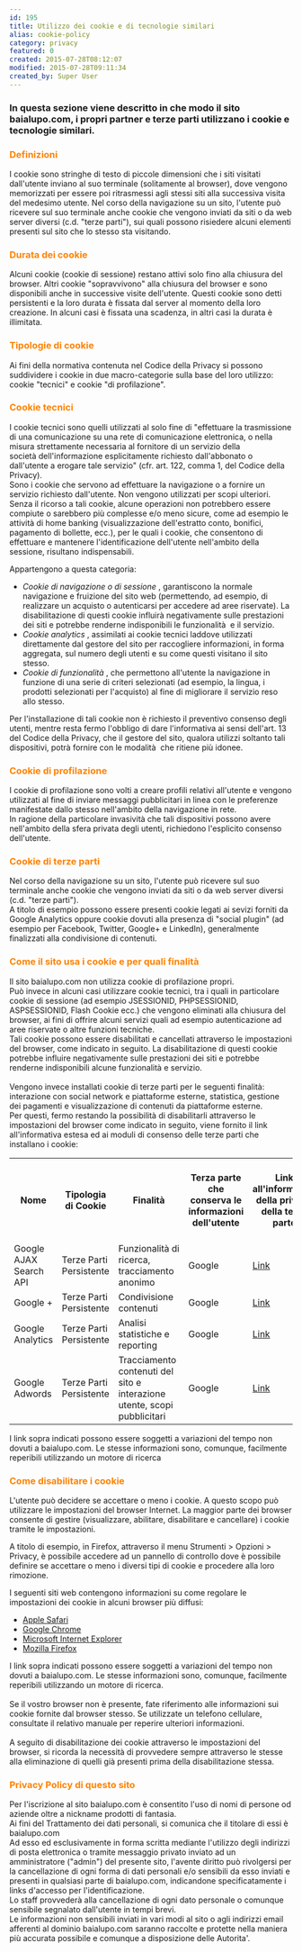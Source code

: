 ```yaml
---
id: 195
title: Utilizzo dei cookie e di tecnologie similari
alias: cookie-policy
category: privacy
featured: 0
created: 2015-07-28T08:12:07
modified: 2015-07-28T09:11:34
created_by: Super User
---
```

<h3>
 In questa sezione viene descritto in che modo il sito baialupo.com, i propri partner e terze parti utilizzano i cookie e tecnologie similari.
</h3>
<h3 style="color: #fe8300;">
 Definizioni
</h3>
<p>
 I cookie sono stringhe di testo di piccole dimensioni che i siti visitati dall'utente inviano al suo terminale (solitamente al browser), dove vengono memorizzati per essere poi ritrasmessi agli stessi siti alla successiva visita del medesimo utente. Nel corso della navigazione su un sito, l'utente può ricevere sul suo terminale anche cookie che vengono inviati da siti o da web server diversi (c.d. "terze parti"), sui quali possono risiedere alcuni elementi presenti sul sito che lo stesso sta visitando.
</p>
<h3 style="color: #fe8300;">
 Durata dei cookie
</h3>
<p>
 Alcuni cookie (cookie di sessione) restano attivi solo fino alla chiusura del browser. Altri cookie "sopravvivono" alla chiusura del browser e sono disponibili anche in successive visite dell'utente. Questi cookie sono detti persistenti e la loro durata è fissata dal server al momento della loro creazione. In alcuni casi è fissata una scadenza, in altri casi la durata è illimitata.
</p>
<h3 style="color: #fe8300;">
 Tipologie di cookie
</h3>
<p>
 Ai fini della normativa contenuta nel Codice della Privacy si possono suddividere i cookie in due macro-categorie sulla base del loro utilizzo: cookie "tecnici" e cookie "di profilazione".
</p>
<h3 style="color: #fe8300;">
 Cookie tecnici
</h3>
<p>
 I cookie tecnici sono quelli utilizzati al solo fine di "effettuare la trasmissione di una comunicazione su una rete di comunicazione elettronica, o nella misura strettamente necessaria al fornitore di un servizio della società dell'informazione esplicitamente richiesto dall'abbonato o dall'utente a erogare tale servizio" (cfr. art. 122, comma 1, del Codice della Privacy).
 <br/>
 Sono i cookie che servono ad effettuare la navigazione o a fornire un servizio richiesto dall'utente. Non vengono utilizzati per scopi ulteriori.
 <br/>
 Senza il ricorso a tali cookie, alcune operazioni non potrebbero essere compiute o sarebbero più complesse e/o meno sicure, come ad esempio le attività di home banking (visualizzazione dell'estratto conto, bonifici, pagamento di bollette, ecc.), per le quali i cookie, che consentono di effettuare e mantenere l'identificazione dell'utente nell'ambito della sessione, risultano indispensabili.
</p>
<p>
 Appartengono a questa categoria:
</p>
<ul>
 <li>
  <em>
   Cookie di navigazione o di sessione
  </em>
  , garantiscono la normale navigazione e fruizione del sito web (permettendo, ad esempio, di realizzare un acquisto o autenticarsi per accedere ad aree riservate). La disabilitazione di questi cookie influirà negativamente sulle prestazioni dei siti e potrebbe renderne indisponibili le funzionalità  e il servizio.
 </li>
 <li>
  <em>
   Cookie analytics
  </em>
  , assimilati ai cookie tecnici laddove utilizzati direttamente dal gestore del sito per raccogliere informazioni, in forma aggregata, sul numero degli utenti e su come questi visitano il sito stesso.
 </li>
 <li>
  <em>
   Cookie di funzionalità
  </em>
  , che permettono all'utente la navigazione in funzione di una serie di criteri selezionati (ad esempio, la lingua, i prodotti selezionati per l'acquisto) al fine di migliorare il servizio reso allo stesso.
 </li>
</ul>
<p>
 Per l'installazione di tali cookie non è richiesto il preventivo consenso degli utenti, mentre resta fermo l'obbligo di dare l'informativa ai sensi dell'art. 13 del Codice della Privacy, che il gestore del sito, qualora utilizzi soltanto tali dispositivi, potrà fornire con le modalità  che ritiene più idonee.
</p>
<h3 style="color: #fe8300;">
 Cookie di profilazione
</h3>
<p>
 I cookie di profilazione sono volti a creare profili relativi all'utente e vengono utilizzati al fine di inviare messaggi pubblicitari in linea con le preferenze manifestate dallo stesso nell'ambito della navigazione in rete.
 <br/>
 In ragione della particolare invasività che tali dispositivi possono avere nell'ambito della sfera privata degli utenti, richiedono l'esplicito consenso dell'utente.
</p>
<h3 style="color: #fe8300;">
 Cookie di terze parti
</h3>
<p>
 Nel corso della navigazione su un sito, l'utente può ricevere sul suo terminale anche cookie che vengono inviati da siti o da web server diversi (c.d. "terze parti").
 <br/>
 A titolo di esempio possono essere presenti cookie legati ai sevizi forniti da Google Analytics oppure cookie dovuti alla presenza di "social plugin" (ad esempio per Facebook, Twitter, Google+ e LinkedIn), generalmente finalizzati alla condivisione di contenuti.
</p>
<h3 style="color: #fe8300;">
 Come il sito usa i cookie e per quali finalità
</h3>
<p>
 Il sito baialupo.com non utilizza cookie di profilazione propri.
 <br/>
 Può invece in alcuni casi utilizzare cookie tecnici, tra i quali in particolare cookie di sessione (ad esempio JSESSIONID, PHPSESSIONID, ASPSESSIONID, Flash Cookie ecc.) che vengono eliminati alla chiusura del browser, ai fini di offrire alcuni servizi quali ad esempio autenticazione ad aree riservate o altre funzioni tecniche.
 <br/>
 Tali cookie possono essere disabilitati e cancellati attraverso le impostazioni del browser, come indicato in seguito. La disabilitazione di questi cookie potrebbe influire negativamente sulle prestazioni dei siti e potrebbe renderne indisponibili alcune funzionalità e servizio.
 <br/>
 <br/>
 Vengono invece installati cookie di terze parti per le seguenti finalità: interazione con social network e piattaforme esterne, statistica, gestione dei pagamenti e visualizzazione di contenuti da piattaforme esterne.
 <br/>
 Per questi, fermo restando la possibilità di disabilitarli attraverso le impostazioni del browser come indicato in seguito, viene fornito il link all'informativa estesa ed ai moduli di consenso delle terze parti che installano i cookie:
</p>
<table class="cookies">
 <tbody>
  <tr>
   <th>
    Nome
   </th>
   <th>
    Tipologia di Cookie
   </th>
   <th>
    Finalità
   </th>
   <th>
    Terza parte che conserva le informazioni dell'utente
   </th>
   <th>
    Link all'informativa della privacy della terza parte
   </th>
   <th>
    Link al modulo di consenso della terza parte
   </th>
  </tr>
  <tr>
   <td>
    Google AJAX Search API
   </td>
   <td>
    Terze Parti
    <br/>
    Persistente
   </td>
   <td>
    Funzionalità di ricerca, tracciamento anonimo
   </td>
   <td>
    Google
   </td>
   <td class="link">
    <a href="http://www.google.com/intl/en/policies/privacy/">
     Link
    </a>
   </td>
   <td class="link">
    <a href="http://www.google.com/policies/privacy/">
     Link
    </a>
   </td>
  </tr>
  <tr>
   <td>
    Google +
   </td>
   <td>
    Terze Parti
    <br/>
    Persistente
   </td>
   <td>
    Condivisione contenuti
   </td>
   <td>
    Google
   </td>
   <td class="link">
    <a href="http://www.google.com/intl/en/policies/privacy/">
     Link
    </a>
   </td>
   <td class="link">
    <a href="http://tools.google.com/dlpage/gaoptout" target="_blank">
     Link
    </a>
   </td>
  </tr>
  <tr>
   <td>
    Google Analytics
   </td>
   <td>
    Terze Parti
    <br/>
    Persistente
   </td>
   <td>
    Analisi statistiche e reporting
   </td>
   <td>
    Google
   </td>
   <td class="link">
    <a href="https://www.google.it/policies/privacy/partners/" target="_blank">
     Link
    </a>
   </td>
   <td class="link">
    <a href="http://tools.google.com/dlpage/gaoptout" target="_blank">
     Link
    </a>
   </td>
  </tr>
  <tr>
   <td>
    Google Adwords
   </td>
   <td>
    Terze Parti
    <br/>
    Persistente
   </td>
   <td>
    Tracciamento contenuti del sito e interazione utente, scopi pubblicitari
   </td>
   <td>
    Google
   </td>
   <td class="link">
    <a href="https://www.google.it/policies/privacy/partners/" target="_blank">
     Link
    </a>
   </td>
   <td class="link">
    <a href="http://www.google.com/settings/ads">
     Link
    </a>
   </td>
  </tr>
 </tbody>
</table>
<script type="text/javascript">
 // <![CDATA[
$(function () {
        $('.cookies th').css('text-align', 'left');
        $('.cookies th').css('font-size', '11px');
        $('.cookies th').css('font-weight', 'bold');
        $('.cookies th').css('color', '#fe8300');
        $('.cookies td:first').css('white-space', 'nowrap');
        $('.cookies td').css('padding', '0.25em');
    });
// ]]>
</script>
<p>
 I link sopra indicati possono essere soggetti a variazioni del tempo non dovuti a baialupo.com. Le stesse informazioni sono, comunque, facilmente reperibili utilizzando un motore di ricerca
</p>
<h3 style="color: #fe8300;">
 Come disabilitare i cookie
</h3>
<p>
 L'utente può decidere se accettare o meno i cookie. A questo scopo può utilizzare le impostazioni del browser Internet. La maggior parte dei browser consente di gestire (visualizzare, abilitare, disabilitare e cancellare) i cookie tramite le impostazioni.
</p>
<p>
 A titolo di esempio, in Firefox, attraverso il menu Strumenti &gt; Opzioni &gt; Privacy, è possibile accedere ad un pannello di controllo dove è possibile definire se accettare o meno i diversi tipi di cookie e procedere alla loro rimozione.
</p>
<p>
 I seguenti siti web contengono informazioni su come regolare le impostazioni dei cookie in alcuni browser più diffusi:
</p>
<ul>
 <li>
  <a href="http://support.apple.com/kb/PH5042" target="_blank">
   Apple Safari
  </a>
 </li>
 <li>
  <a href="https://support.google.com/chrome/bin/answer.py?hl=en&amp;answer=95647&amp;p=cpn_cookies" target="_blank">
   Google Chrome
  </a>
 </li>
 <li>
  <a href="http://www.microsoft.com/info/cookies.mspx" target="_blank">
   Microsoft Internet Explorer
  </a>
 </li>
 <li>
  <a href="http://support.mozilla.org/en-US/kb/Cookies" target="_blank">
   Mozilla Firefox
  </a>
 </li>
</ul>
<p>
 I link sopra indicati possono essere soggetti a variazioni del tempo non dovuti a baialupo.com. Le stesse informazioni sono, comunque, facilmente reperibili utilizzando un motore di ricerca.
 <br/>
 <br/>
 Se il vostro browser non è presente, fate riferimento alle informazioni sui cookie fornite dal browser stesso. Se utilizzate un telefono cellulare, consultate il relativo manuale per reperire ulteriori informazioni.
 <br/>
 <br/>
 A seguito di disabilitazione dei cookie attraverso le impostazioni del browser, si ricorda la necessità di provvedere sempre attraverso le stesse alla eliminazione di quelli già presenti prima della disabilitazione stessa.
</p>
<h3 style="color: #fe8300;">
 Privacy Policy di questo sito
</h3>
<p>
 Per l'iscrizione al sito baialupo.com è consentito l'uso di nomi di persone od aziende oltre a nickname prodotti di fantasia.
 <br/>
 Ai fini del Trattamento dei dati personali, si comunica che il titolare di essi è baialupo.com
 <br/>
 Ad esso ed esclusivamente in forma scritta mediante l'utilizzo degli indirizzi di posta elettronica o tramite messaggio privato inviato ad un amministratore ("admin") del presente sito, l'avente diritto può rivolgersi per la cancellazione di ogni forma di dati personali e/o sensibili da esso inviati e presenti in qualsiasi parte di baialupo.com, indicandone specificatamente i links d'accesso per l'identificazione.
 <br/>
 Lo staff provvederà alla cancellazione di ogni dato personale o comunque sensibile segnalato dall'utente in tempi brevi.
 <br/>
 Le informazioni non sensibili inviati in vari modi al sito o agli indirizzi email afferenti al dominio baialupo.com saranno raccolte e protette nella maniera più accurata possibile e comunque a disposizione delle Autorita'.
 <br/>
 <br/>
 <br/>
 <br/>
</p>
